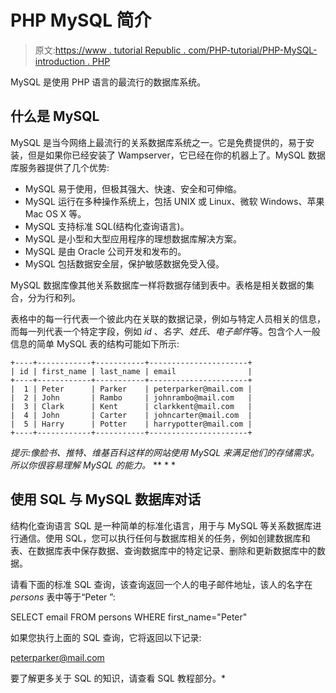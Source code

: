 # PHP MySQL 简介

> 原文:[https://www . tutorial Republic . com/PHP-tutorial/PHP-MySQL-introduction . PHP](https://www.tutorialrepublic.com/php-tutorial/php-mysql-introduction.php)

MySQL 是使用 PHP 语言的最流行的数据库系统。

## 什么是 MySQL

MySQL 是当今网络上最流行的关系数据库系统之一。它是免费提供的，易于安装，但是如果你已经安装了 Wampserver，它已经在你的机器上了。MySQL 数据库服务器提供了几个优势:

*   MySQL 易于使用，但极其强大、快速、安全和可伸缩。
*   MySQL 运行在多种操作系统上，包括 UNIX 或 Linux、微软 Windows、苹果 Mac OS X 等。
*   MySQL 支持标准 SQL(结构化查询语言)。
*   MySQL 是小型和大型应用程序的理想数据库解决方案。
*   MySQL 是由 Oracle 公司开发和发布的。
*   MySQL 包括数据安全层，保护敏感数据免受入侵。

MySQL 数据库像其他关系数据库一样将数据存储到表中。表格是相关数据的集合，分为行和列。

表格中的每一行代表一个彼此内在关联的数据记录，例如与特定人员相关的信息，而每一列代表一个特定字段，例如 *id* 、*名字*、*姓氏*、*电子邮件*等。包含个人一般信息的简单 MySQL 表的结构可能如下所示:

```
+----+------------+-----------+----------------------+
| id | first_name | last_name | email                |
+----+------------+-----------+----------------------+
|  1 | Peter      | Parker    | peterparker@mail.com |
|  2 | John       | Rambo     | johnrambo@mail.com   |
|  3 | Clark      | Kent      | clarkkent@mail.com   |
|  4 | John       | Carter    | johncarter@mail.com  |
|  5 | Harry      | Potter    | harrypotter@mail.com |
+----+------------+-----------+----------------------+

```

 *提示:像脸书、推特、维基百科这样的网站使用 MySQL 来满足他们的存储需求。所以你很容易理解 MySQL 的能力。*  ** * *

## 使用 SQL 与 MySQL 数据库对话

结构化查询语言 SQL 是一种简单的标准化语言，用于与 MySQL 等关系数据库进行通信。使用 SQL，您可以执行任何与数据库相关的任务，例如创建数据库和表、在数据库表中保存数据、查询数据库中的特定记录、删除和更新数据库中的数据。

请看下面的标准 SQL 查询，该查询返回一个人的电子邮件地址，该人的名字在 *persons* 表中等于“Peter ”:

SELECT email FROM persons WHERE first_name="Peter"

如果您执行上面的 SQL 查询，它将返回以下记录:

peterparker@mail.com

要了解更多关于 SQL 的知识，请查看 SQL 教程部分。*